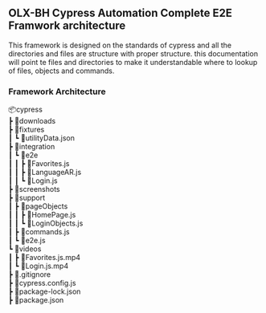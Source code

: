 ## OLX-BH Cypress Automation Complete E2E Framwork architecture

This framework is designed on the standards of cypress and all the directories and files are structure with proper structure. this documentation will point te files
and directories to make it understandable where to lookup of files, objects and commands.

### Framework Architecture
📦cypress\
 ┣ 📂downloads\
 ┣ 📂fixtures\
 ┃ ┗ 📜utilityData.json\
 ┣ 📂integration\
 ┃ ┗ 📂e2e\
 ┃ ┃ ┣ 📜Favorites.js\
 ┃ ┃ ┣ 📜LanguageAR.js\
 ┃ ┃ ┗ 📜Login.js\
 ┣ 📂screenshots\
 ┣ 📂support\
 ┃ ┣ 📂pageObjects\
 ┃ ┃ ┣ 📜HomePage.js\
 ┃ ┃ ┗ 📜LoginObjects.js\
 ┃ ┣ 📜commands.js\
 ┃ ┗ 📜e2e.js\
 ┗ 📂videos\
 ┃ ┣ 📜Favorites.js.mp4\
 ┃ ┗ 📜Login.js.mp4\
 ┣ 📜.gitignore\
 ┣ 📜cypress.config.js\
 ┣ 📜package-lock.json\
 ┣ 📜package.json

